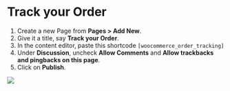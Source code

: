 # Track your Order

1. Create a new Page from **Pages > Add New**.
2. Give it a title, say **Track your Order**.
3. In the content editor, paste this shortcode `[woocommerce_order_tracking]`
4. Under **Discussion**, uncheck **Allow Comments** and **Allow trackbacks and pingbacks on this page**.
5. Click on **Publish**.

![](http://transvelo.github.io/docs/mediacenter/images/page-track-your-order.png)
